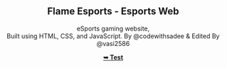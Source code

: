 <div align="center">
  
  <br />

  <h2 align="center">Flame Esports - Esports Web</h2>

  eSports gaming website, <br />Built using HTML, CSS, and JavaScript. By @codewithsadee & Edited By @vasi2586

  <a href="https://vasi2586.github.io/flame-web2/"><strong>➥ Test</strong></a>

